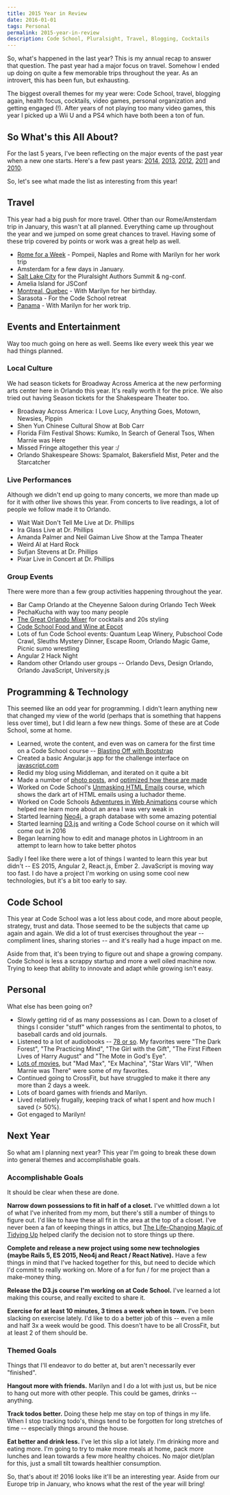 ```yaml
---
title: 2015 Year in Review
date: 2016-01-01
tags: Personal
permalink: 2015-year-in-review
description: Code School, Pluralsight, Travel, Blogging, Cocktails
---
```


So, what's happened in the last year? This is my annual recap to answer that question. The past year had a major focus on travel. Somehow I ended up doing on quite a few memorable trips throughout the year. As an introvert, this has been fun, but exhausting.

The biggest overall themes for my year were: Code School, travel, blogging again, health focus, cocktails, video games, personal organization and getting engaged (!). After years of not playing too many video games, this year I picked up a Wii U and a PS4 which have both been a ton of fun.

## So What's this All About?

For the last 5 years, I've been reflecting on the major events of the past year when a new one starts. Here's a few past years: [2014](/articles/2014-year-in-review), [2013](/articles/2013-year-in-review), [2012](/articles/2012-year-in-review), [2011](/articles/2011-year-in-review) and [2010](/articles/2010-year-in-review).

So, let's see what made the list as interesting from this year!

## Travel

This year had a big push for more travel. Other than our Rome/Amsterdam trip in January, this wasn't at all planned. Everything came up throughout the year and we jumped on some great chances to travel. Having some of these trip covered by points or work was a great help as well.

* [Rome for a Week](/photos/rome/a-week-in-rome) - Pompeii, Naples and Rome with Marilyn for her work trip
* Amsterdam for a few days in January.
* [Salt Lake City](/photos/salt-lake-city/utah) for the Pluralsight Authors Summit & ng-conf.
* Amelia Island for JSConf
* [Montreal, Quebec](/photos/montreal/canada) - With Marilyn for her birthday.
* Sarasota - For the Code School retreat
* [Panama](/photos/panama/central-america) - With Marilyn for her work trip.

## Events and Entertainment

Way too much going on here as well. Seems like every week this year we had things planned.

### Local Culture

We had season tickets for Broadway Across America at the new performing arts center here in Orlando this year. It's really worth it for the price. We also tried out having Season tickets for the Shakespeare Theater too.

* Broadway Across America: I Love Lucy, Anything Goes, Motown, Newsies, Pippin
* Shen Yun Chinese Cultural Show at Bob Carr
* Florida Film Festival Shows: Kumiko, In Search of General Tsos, When Marnie was Here
* Missed Fringe altogether this year :/
* Orlando Shakespeare Shows: Spamalot, Bakersfield Mist, Peter and the Starcatcher

### Live Performances

Although we didn't end up going to many concerts, we more than made up for it with other live shows this year. From concerts to live readings, a lot of people we follow made it to Orlando.

* Wait Wait Don't Tell Me Live at Dr. Phillips
* Ira Glass Live at Dr. Phillips
* Amanda Palmer and Neil Gaiman Live Show at the Tampa Theater
* Weird Al at Hard Rock
* Sufjan Stevens at Dr. Phillips
* Pixar Live in Concert at Dr. Phillips

### Group Events

There were more than a few group activities happening throughout the year.

* Bar Camp Orlando at the Cheyenne Saloon during Orlando Tech Week
* PechaKucha with way too many people
* [The Great Orlando Mixer](/photos/events/the-great-orlando-mixer) for cocktails and 20s styling
* [Code School Food and Wine at Epcot](/photos/events/code-school-epcot-trip)
* Lots of fun Code School events: Quantum Leap Winery, Pubschool Code Crawl, Sleuths Mystery Dinner, Escape Room, Orlando Magic Game, Picnic sumo wrestling
* Angular 2 Hack Night
* Random other Orlando user groups -- Orlando Devs, Design Orlando, Orlando JavaScript, University.js

## Programming & Technology

This seemed like an odd year for programming. I didn't learn anything new that changed my view of the world (perhaps that is something that happens less over time), but I did learn a few new things. Some of these are at Code School, some at home.

* Learned, wrote the content, and even was on camera for the first time on a Code School course -- [Blasting Off with Bootstrap](https://www.codeschool.com/courses/blasting-off-with-bootstrap)
* Created a basic Angular.js app for the challenge interface on [javascript.com](https://www.javascript.com/try)
* Redid my blog using Middleman, and iterated on it quite a bit
* Made a number of [photo posts](/photos), and [optimized how these are made](/articles/creating-photo-albums-with-lightroom)
* Worked on Code School's [Unmasking HTML Emails](https://www.codeschool.com/courses/unmasking-html-emails) course, which shows the dark art of HTML emails using a luchador theme.
* Worked on Code Schools [Adventures in Web Animations](https://www.codeschool.com/courses/adventures-in-web-animations) course which helped me learn more about an area I was very weak in
* Started learning [Neo4j](http://neo4j.com/), a graph database with some amazing potential
* Started learning [D3.js](http://d3js.org/) and writing a Code School course on it which will come out in 2016
* Began learning how to edit and manage photos in Lightroom in an attempt to learn how to take better photos

Sadly I feel like there were a lot of things I wanted to learn this year but didn't -- ES 2015, Angular 2, React.js, Ember 2. JavaScript is moving way too fast. I do have a project I'm working on using some cool new technologies, but it's a bit too early to say.

## Code School

This year at Code School was a lot less about code, and more about people, strategy, trust and data. Those seemed to be the subjects that came up again and again. We did a lot of trust exercises throughout the year -- compliment lines, sharing stories -- and it's really had a huge impact on me.

Aside from that, it's been trying to figure out and shape a growing company. Code School is less a scrappy startup and more a well oiled machine now. Trying to keep that ability to innovate and adapt while growing isn't easy.

## Personal

What else has been going on?

* Slowly getting rid of as many possessions as I can. Down to a closet of things I consider "stuff" which ranges from the sentimental to photos, to baseball cards and old journals.
* Listened to a lot of audiobooks -- [78 or so](/books#/shelf/read?readAfter=2015-01-01&readBefore=2016-01-02&page=1). My favorites were "The Dark Forest", "The Practicing Mind", "The Girl with the Gift", "The First Fifteen Lives of Harry August" and "The Mote in God's Eye".
* [Lots of movies](https://letterboxd.com/adamfortuna/films/diary/year/2015/), but "Mad Max", "Ex Machina", "Star Wars VII", "When Marnie was There" were some of my favorites.
* Continued going to CrossFit, but have struggled to make it there any more than 2 days a week.
* Lots of board games with friends and Marilyn.
* Lived relatively frugally, keeping track of what I spent and how much I saved (> 50%).
* Got engaged to Marilyn!

## Next Year

So what am I planning next year? This year I'm going to break these down into general themes and accomplishable goals.

### Accomplishable Goals

It should be clear when these are done.

__Narrow down possessions to fit in half of a closet.__ I've whittled down a lot of what I've inherited from my mom, but there's still a number of things to figure out. I'd like to have these all fit in the area at the top of a closet. I've never been a fan of keeping things in attics, but [The Life-Changing Magic of Tidying Up](http://www.amazon.com/The-Life-Changing-Magic-Tidying-Decluttering/dp/1607747308) helped clarify the decision not to store things up there.

__Complete and release a new project using some new technologies (maybe Rails 5, ES 2015, Neo4j and React / React Native).__ Have a few things in mind that I've hacked together for this, but need to decide which I'd commit to really working on. More of a for fun / for me project than a make-money thing.

__Release the D3.js course I'm working on at Code School.__ I've learned a lot making this course, and really excited to share it.

__Exercise for at least 10 minutes, 3 times a week when in town.__ I've been slacking on exercise lately. I'd like to do a better job of this -- even a mile and half 3x a week would be good. This doesn't have to be all CrossFit, but at least 2 of them should be.

### Themed Goals

Things that I'll endeavor to do better at, but aren't necessarily ever "finished".

__Hangout more with friends.__ Marilyn and I do a lot with just us, but be nice to hang out more with other people. This could be games, drinks -- anything.

__Track todos better.__ Doing these help me stay on top of things in my life. When I stop tracking todo's, things tend to be forgotten for long stretches of time -- especially things around the house.

__Eat better and drink less.__ I've let this slip a lot lately. I'm drinking more and eating more. I'm going to try to make more meals at home, pack more lunches and lean towards a few more healthy choices. No major diet/plan for this, just a small tilt towards healthier consumption.

So, that's about it! 2016 looks like it'll be an interesting year. Aside from our Europe trip in January, who knows what the rest of the year will bring!
